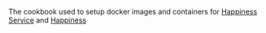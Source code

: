 The cookbook used to setup docker images and containers for [Happiness Service](https://github.com/austenito/happiness_service) and [Happiness](https://github.com/austenito/happiness)

